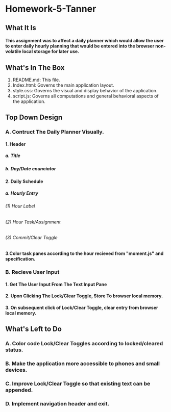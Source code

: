 # Homework-5-Tanner
## What It Is
#### This assignment was to affect a daily planner which would allow the user to enter daily hourly planning that would be entered into the browser non-volatile local storage for later use.
## What's In The Box
1. README.md: This file.
2. Index.html: Governs the main application layout.
3. style.css: Governs the visual and display behavior of the application.
4. script.js: Governs all computations and general behavioral aspects of the application.
## Top Down Design
### A. Contruct The Daily Planner Visually.
#### 1. Header
##### a. Title
##### b. Day/Date enunciator
#### 2. Daily Schedule
##### a. Hourly Entry 
###### (1) Hour Label
###### (2) Hour Task/Assignment 
###### (3) Commit/Clear Toggle 
#### 3.Color task panes according to the hour recieved from "moment.js" and specification. 
### B. Recieve User Input
#### 1. Get The User Input From The Text Input Pane
#### 2. Upon Clicking The Lock/Clear Toggle, Store To browser local memory. 
#### 3. On subsequent click of Lock/Clear Toggle, clear entry from browser local memory.
## What's Left to Do
### A. Color code Lock/Clear Toggles according to locked/cleared status.
### B. Make the application more accessible to phones and small devices. 
### C. Improve Lock/Clear Toggle so that existing text can be appended.
### D. Implement navigation header and exit. 
